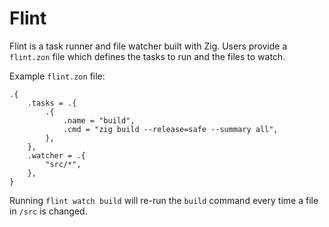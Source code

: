 # Flint

Flint is a task runner and file watcher built with Zig. Users provide a `flint.zon` file
which defines the tasks to run and the files to watch.

Example `flint.zon` file:

```zig
.{
    .tasks = .{
        .{
            .name = "build",
            .cmd = "zig build --release=safe --summary all",
        },
    },
    .watcher = .{
        "src/*",
    },
}
```

Running `flint watch build` will re-run the `build` command every time a file in `/src` is changed.
